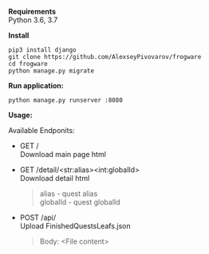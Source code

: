**Requirements**    
Python 3.6, 3.7


**Install**
```
pip3 install django
git clone https://github.com/AlexseyPivovarov/frogware
cd frogware
python manage.py migrate
```




**Run application:**
```
python manage.py runserver :8080
```
**Usage:**

Available Endponits:

- GET /   
    Download main page html
- GET /detail/\<str:alias>\<int:globalId>       
    Download detail html
    > alias - quest alias    
     globalId - quest globalId
   
- POST /api/        
    Upload FinishedQuestsLeafs.json     
    > Body: \<File content>




   
   
      